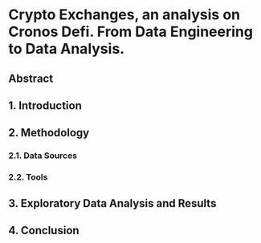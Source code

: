 # Crypto Exchanges, an analysis on Cronos Defi. From Data Engineering to Data Analysis.
 
## Abstract

## 1. Introduction

## 2. Methodology
### 2.1. Data Sources

### 2.2. Tools

## 3. Exploratory Data Analysis and Results

## 4. Conclusion